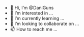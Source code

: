 - 👋 Hi, I’m @DaniGuns
- 👀 I’m interested in ...
- 🌱 I’m currently learning ...
- 💞️ I’m looking to collaborate on ...
- 📫 How to reach me ...

<!---
DaniGuns/DaniGuns is a ✨ special ✨ repository because its `README.md` (this file) appears on your GitHub profile.
You can click the Preview link to take a look at your changes.
--->
